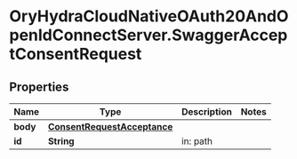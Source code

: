 # OryHydraCloudNativeOAuth20AndOpenIdConnectServer.SwaggerAcceptConsentRequest

## Properties
Name | Type | Description | Notes
------------ | ------------- | ------------- | -------------
**body** | [**ConsentRequestAcceptance**](ConsentRequestAcceptance.md) |  | 
**id** | **String** | in: path | 


